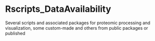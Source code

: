 # Rscripts_DataAvailability
Several scripts and associated packages for proteomic processing and visualization, some custom-made and others from public packages or published
